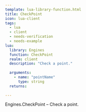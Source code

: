```yaml
---
template: lua-library-function.html
title: CheckPoint
icon: lua-client
tags:
  - lua
  - client
  - needs-verification
  - needs-example
lua:
  library: Engines
  function: CheckPoint
  realm: client
  description: "Check a point."
  
  arguments:
    - name: "pointName"
      type: string
  returns:
    
---
```


<div class="lua__search__keywords">
Engines.CheckPoint &#x2013; Check a point.
</div>
